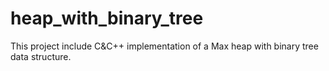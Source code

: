 # heap_with_binary_tree
This project include C&amp;C++ implementation of a Max heap with binary tree data structure.
